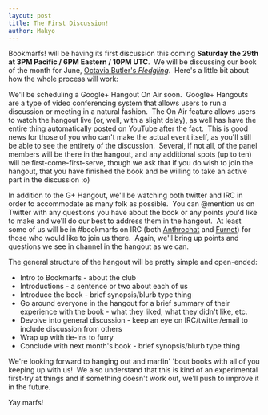 ```yaml
---
layout: post
title: The First Discussion!
author: Makyo
---
```


Bookmarfs! will be having its first discussion this coming <strong>Saturday the 29th at 3PM Pacific / 6PM Eastern / 10PM UTC</strong>.  We will be discussing our book of the month for June, [Octavia Butler's *Fledgling*](http://bookmarfs.com/2013/06/book-of-the-month-fledgling-by-octavia-butler/).  Here's a little bit about how the whole process will work:

We'll be scheduling a Google+ Hangout On Air soon.  Google+ Hangouts are a type of video conferencing system that allows users to run a discussion or meeting in a natural fashion.  The On Air feature allows users to watch the hangout live (or, well, with a slight delay), as well has have the entire thing automatically posted on YouTube after the fact.  This is good news for those of you who can't make the actual event itself, as you'll still be able to see the entirety of the discussion.  Several, if not all, of the panel members will be there in the hangout, and any additional spots (up to ten) will be first-come-first-serve, though we ask that if you do wish to join the hangout, that you have finished the book and be willing to take an active part in the discussion :o)

In addition to the G+ Hangout, we'll be watching both twitter and IRC in order to accommodate as many folk as possible.  You can @mention us on Twitter with any questions you have about the book or any points you'd like to make and we'll do our best to address them in the hangout.  At least some of us will be in #bookmarfs on IRC (both [Anthrochat](http://anthrochat.net) and [Furnet](http://furnet.org)) for those who would like to join us there.  Again, we'll bring up points and questions we see in channel in the hangout as we can.

The general structure of the hangout will be pretty simple and open-ended:

* Intro to Bookmarfs - about the club
* Introductions - a sentence or two about each of us
* Introduce the book - brief synopsis/blurb type thing
* Go around everyone in the hangout for a brief summary of their experience with the book - what they liked, what they didn't like, etc.
* Devolve into general discussion - keep an eye on IRC/twitter/email to include discussion from others
* Wrap up with tie-ins to furry
* Conclude with next month's book - brief synopsis/blurb type thing

We're looking forward to hanging out and marfin' 'bout books with all of you keeping up with us!  We also understand that this is kind of an experimental first-try at things and if something doesn't work out, we'll push to improve it in the future.

Yay marfs!
